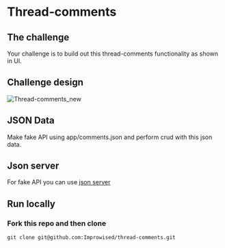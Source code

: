 # Thread-comments

## The challenge

Your challenge is to build out this thread-comments functionality as shown in UI.


## Challenge design
![Thread-comments_new](https://user-images.githubusercontent.com/97655102/233595409-93bec797-de36-4314-95e9-65850bfc40cd.png)

## JSON Data
Make fake API using app/comments.json and perform crud with this json data.


## Json server
For fake API you can use [json server](https://github.com/typicode/json-server)

## Run locally
### Fork this repo and then clone
```
git clone git@github.com:Improwised/thread-comments.git
```

